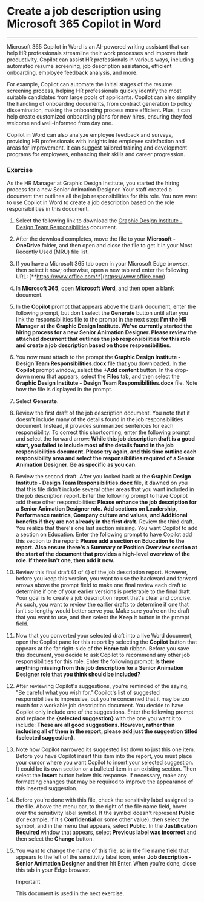 # Create a job description using Microsoft 365 Copilot in Word
---
Microsoft 365 Copilot in Word is an AI-powered writing assistant that can help HR professionals streamline their work processes and improve their productivity. Copilot can assist HR professionals in various ways, including automated resume screening, job description assistance, efficient onboarding, employee feedback analysis, and more.

For example, Copilot can automate the initial stages of the resume screening process, helping HR professionals quickly identify the most suitable candidates from large pools of applicants. Copilot can also simplify the handling of onboarding documents, from contract generation to policy dissemination, making the onboarding process more efficient. Plus, it can help create customized onboarding plans for new hires, ensuring they feel welcome and well-informed from day one.

Copilot in Word can also analyze employee feedback and surveys, providing HR professionals with insights into employee satisfaction and areas for improvement. It can suggest tailored training and development programs for employees, enhancing their skills and career progression.

### Exercise

As the HR Manager at Graphic Design Institute, you started the hiring process for a new Senior Animation Designer. Your staff created a document that outlines all the job responsibilities for this role. You now want to use Copilot in Word to create a job description based on the role responsibilities in this document.

1. Select the following link to download the [Graphic Design Institute - Design Team Responsibilities](https://go.microsoft.com/fwlink/?linkid=2268824) document.
1. After the download completes, move the file to your **Microsoft - OneDrive** folder, and then open and close the file to get it in your Most Recently Used (MRU) file list.
1. If you have a Microsoft 365 tab open in your Microsoft Edge browser, then select it now; otherwise, open a new tab and enter the following URL: [**https://www.office.com**](https://www.office.com)
1. In **Microsoft 365**, open **Microsoft Word**, and then open a blank document.
1. In the **Copilot** prompt that appears above the blank document, enter the following prompt, but don't select the **Generate** button until after you link the responsibilities file to the prompt in the next step: **I'm the HR Manager at the Graphic Design Institute. We've currently started the hiring process for a new Senior Animation Designer. Please review the attached document that outlines the job responsibilities for this role and create a job description based on those responsibilities**.
1. You now must attach to the prompt the **Graphic Design Institute - Design Team Responsibilities.docx** file that you downloaded. In the **Copilot** prompt window, select the **+Add content** button. In the drop-down menu that appears, select the **Files** tab, and then select the **Graphic Design Institute - Design Team Responsibilities.docx** file. Note how the file is displayed in the prompt.
1. Select **Generate**.
1. Review the first draft of the job description document. You note that it doesn't include many of the details found in the job responsibilities document. Instead, it provides summarized sentences for each responsibility. To correct this shortcoming, enter the following prompt and select the forward arrow: **While this job description draft is a good start, you failed to include most of the details found in the job responsibilities document. Please try again, and this time outline each responsibility area and select the responsibilities required of a Senior Animation Designer**. **Be as specific as you can**.
1. Review the second draft. After you looked back at the **Graphic Design Institute - Design Team Responsibilities.docx** file, it dawned on you that this file didn't include several other areas that you want included in the job description report. Enter the following prompt to have Copilot add these other responsibilities: **Please enhance the job description for a Senior Animation Designer role. Add sections on Leadership, Performance metrics, Company culture and values, and Additional benefits if they are not already in the first draft.** Review the third draft. You realize that there's one last section missing. You want Copilot to add a section on Education. Enter the following prompt to have Copilot add this section to the report: **Please add a section on Education to the report. Also ensure there's a Summary or Position Overview section at the start of the document that provides a high-level overview of the role. If there isn't one, then add it now.**
1. Review this final draft (4 of 4) of the job description report. However, before you keep this version, you want to use the backward and forward arrows above the prompt field to make one final review each draft to determine if one of your earlier versions is preferable to the final draft. Your goal is to create a job description report that's clear and concise. As such, you want to review the earlier drafts to determine if one that isn’t so lengthy would better serve you. Make sure you're on the draft that you want to use, and then select the **Keep it** button in the prompt field. 
1. Now that you converted your selected draft into a live Word document, open the Copilot pane for this report by selecting the **Copilot** button that appears at the far right-side of the **Home** tab ribbon. Before you save this document, you decide to ask Copilot to recommend any other job responsibilities for this role. Enter the following prompt: **Is there anything missing from this job description for a Senior Animation Designer role that you think should be included?**
1. After reviewing Copilot's suggestions, you're reminded of the saying, "Be careful what you wish for." Copilot's list of suggested responsibilities is impressive, but you're concerned that it may be too much for a workable job description document. You decide to have Copilot only include one of the suggestions. Enter the following prompt and replace the **{selected suggestion}** with the one you want it to include: **These are all good suggestions. However, rather than including all of them in the report, please add just the suggestion titled {selected suggestion}.**
1. Note how Copilot narrowed its suggested list down to just this one item. Before you have Copilot insert this item into the report, you must place your cursor where you want Copilot to insert your selected suggestion. It could be its own section or a bulleted item in an existing section. Then select the **Insert** button below this response. If necessary, make any formatting changes that may be required to improve the appearance of this inserted suggestion.
1. Before you're done with this file, check the sensitivity label assigned to the file. Above the menu bar, to the right of the file name field, hover over the sensitivity label symbol. If the symbol doesn't represent **Public** (for example, if it's **Confidential** or some other value), then select the symbol, and in the menu that appears, select **Public**. In the **Justification Required** window that appears, select **Previous label was incorrect** and then select the **Change** button. 
1. You want to change the name of this file, so in the file name field that appears to the left of the sensitivity label icon, enter **Job description - Senior Animation Designer** and then hit Enter. When you're done, close this tab in your Edge browser. 

    > [!IMPORTANT]
    > This document is used in the next exercise.
